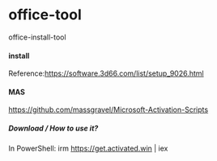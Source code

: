 # office-tool
office-install-tool

#### install
Reference:https://software.3d66.com/list/setup_9026.html

#### MAS
https://github.com/massgravel/Microsoft-Activation-Scripts

##### Download / How to use it?
In PowerShell:
irm https://get.activated.win | iex